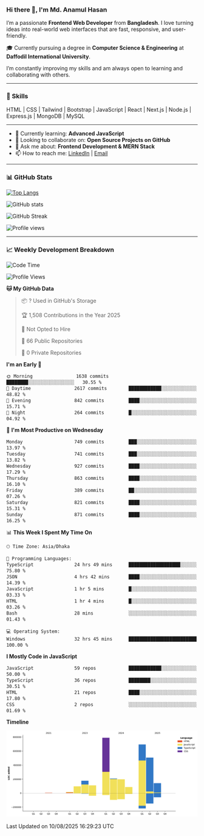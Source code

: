 ### Hi there 👋, I'm Md. Anamul Hasan

I’m a passionate **Frontend Web Developer** from **Bangladesh**. I love turning ideas into real-world web interfaces that are fast, responsive, and user-friendly.

🎓 Currently pursuing a degree in **Computer Science & Engineering** at **Daffodil International University**.

I’m constantly improving my skills and am always open to learning and collaborating with others.

---

### 🚀 Skills
HTML | CSS | Tailwind | Bootstrap | JavaScript | React | Next.js | Node.js | Express.js | MongoDB | MySQL 

---

- 🌱 Currently learning: **Advanced JavaScript**
- 👯 Looking to collaborate on: **Open Source Projects on GitHub**
- 💬 Ask me about: **Frontend Development & MERN Stack**
- 📫 How to reach me: [LinkedIn](https://www.linkedin.com/in/mdanamulhasan201) | [Email](mailto:anamulhasan3625@gmail.com)

---

### 📊 GitHub Stats

[![Top Langs](https://github-readme-stats.vercel.app/api/top-langs/?username=mdanamulhasan201&layout=compact)](https://github.com/anuraghazra/github-readme-stats)

![GitHub stats](https://github-readme-stats.vercel.app/api?username=mdanamulhasan201&show_icons=true&count_private=true&theme=tokyonight)

![GitHub Streak](https://streak-stats.demolab.com?user=mdanamulhasan201&theme=tokyonight)

![Profile views](https://gpvc.arturio.dev/mdanamulhasan201)

---

### 📈 Weekly Development Breakdown

<!--START_SECTION:waka-->
![Code Time](http://img.shields.io/badge/Code%20Time-549%20hrs%205%20mins-blue)

![Profile Views](http://img.shields.io/badge/Profile%20Views-0-blue)

**🐱 My GitHub Data** 

> 📦 ? Used in GitHub's Storage 
 > 
> 🏆 1,508 Contributions in the Year 2025
 > 
> 🚫 Not Opted to Hire
 > 
> 📜 66 Public Repositories 
 > 
> 🔑 0 Private Repositories 
 > 
**I'm an Early 🐤** 

```text
🌞 Morning                1638 commits        ████████░░░░░░░░░░░░░░░░░   30.55 % 
🌆 Daytime                2617 commits        ████████████░░░░░░░░░░░░░   48.82 % 
🌃 Evening                842 commits         ████░░░░░░░░░░░░░░░░░░░░░   15.71 % 
🌙 Night                  264 commits         █░░░░░░░░░░░░░░░░░░░░░░░░   04.92 % 
```
📅 **I'm Most Productive on Wednesday** 

```text
Monday                   749 commits         ███░░░░░░░░░░░░░░░░░░░░░░   13.97 % 
Tuesday                  741 commits         ███░░░░░░░░░░░░░░░░░░░░░░   13.82 % 
Wednesday                927 commits         ████░░░░░░░░░░░░░░░░░░░░░   17.29 % 
Thursday                 863 commits         ████░░░░░░░░░░░░░░░░░░░░░   16.10 % 
Friday                   389 commits         ██░░░░░░░░░░░░░░░░░░░░░░░   07.26 % 
Saturday                 821 commits         ████░░░░░░░░░░░░░░░░░░░░░   15.31 % 
Sunday                   871 commits         ████░░░░░░░░░░░░░░░░░░░░░   16.25 % 
```


📊 **This Week I Spent My Time On** 

```text
🕑︎ Time Zone: Asia/Dhaka

💬 Programming Languages: 
TypeScript               24 hrs 49 mins      ███████████████████░░░░░░   75.80 % 
JSON                     4 hrs 42 mins       ████░░░░░░░░░░░░░░░░░░░░░   14.39 % 
JavaScript               1 hr 5 mins         █░░░░░░░░░░░░░░░░░░░░░░░░   03.33 % 
HTML                     1 hr 4 mins         █░░░░░░░░░░░░░░░░░░░░░░░░   03.26 % 
Bash                     28 mins             ░░░░░░░░░░░░░░░░░░░░░░░░░   01.43 % 

💻 Operating System: 
Windows                  32 hrs 45 mins      █████████████████████████   100.00 % 
```

**I Mostly Code in JavaScript** 

```text
JavaScript               59 repos            ████████████░░░░░░░░░░░░░   50.00 % 
TypeScript               36 repos            ████████░░░░░░░░░░░░░░░░░   30.51 % 
HTML                     21 repos            ████░░░░░░░░░░░░░░░░░░░░░   17.80 % 
CSS                      2 repos             ░░░░░░░░░░░░░░░░░░░░░░░░░   01.69 % 
```



**Timeline**

![Lines of Code chart](https://raw.githubusercontent.com/mdanamulhasan201/mdanamulhasan201/main/assets/bar_graph.png)


 Last Updated on 10/08/2025 16:29:23 UTC
<!--END_SECTION:waka-->
